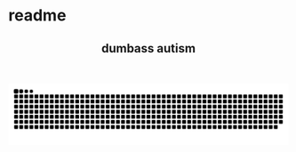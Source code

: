# readme

<h2 align="center">dumbass autism</h2>
<br/>
<div align="center">
</div>
<div align="center">
  <br>
  <img alt="snake eating my contributions" src="https://raw.githubusercontent.com/salesp07/salesp07/output/github-contribution-grid-snake.svg" />
  
  <br/><br/><br/>
</div>
